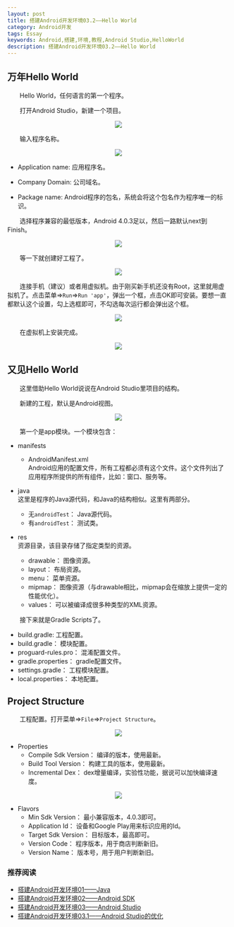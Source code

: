 ```yaml
---
layout: post  
title: 搭建Android开发环境03.2——Hello World  
category: Android开发  
tags: Essay  
keywords: Android,搭建,环境,教程,Android Studio,HelloWorld  
description: 搭建Android开发环境03.2——Hello World  
---
```


##  万年Hello World  ##

　　Hello World，任何语言的第一个程序。  

　　打开Android Studio，新建一个项目。  

<center>
    <p><img src="/../../../assets/images/Android/Develop/SetUp/HelloWorld/0.png" align="center"></p>
</center>

　　输入程序名称。  

<center>
    <p><img src="/../../../assets/images/Android/Develop/SetUp/HelloWorld/1.png" align="center"></p>
</center>

* Application name: 应用程序名。  

* Company Domain: 公司域名。  

* Package name: Android程序的包名，系统会将这个包名作为程序唯一的标识。  

　　选择程序兼容的最低版本，Android 4.0.3足以，然后一路默认next到Finish。  

<center>
    <p><img src="/../../../assets/images/Android/Develop/SetUp/HelloWorld/2.png" align="center"></p>
</center>

　　等一下就创建好工程了。  

<center>
    <p><img src="/../../../assets/images/Android/Develop/SetUp/HelloWorld/3.png" align="center"></p>
</center>

　　连接手机（建议）或者用虚拟机。由于刚买新手机还没有Root，这里就用虚拟机了。点击菜单=>`Run`=>`Run 'app'`，弹出一个框，点击OK即可安装。要想一直都默认这个设置，勾上选框即可，不勾选每次运行都会弹出这个框。  

<center>
    <p><img src="/../../../assets/images/Android/Develop/SetUp/HelloWorld/4.png" align="center"></p>
</center>

　　在虚拟机上安装完成。  

<center>
    <p><img src="/../../../assets/images/Android/Develop/SetUp/HelloWorld/5.png" align="center"></p>
</center>

##  又见Hello World  ##

　　这里借助Hello World说说在Android Studio里项目的结构。  

　　新建的工程，默认是Android视图。  

<center>
    <p><img src="/../../../assets/images/Android/Develop/SetUp/HelloWorld/6.png" align="center"></p>
</center>

　　第一个是app模块。一个模块包含：  

* manifests  
  * AndroidManifest.xml  
Android应用的配置文件，所有工程都必须有这个文件。这个文件列出了应用程序所提供的所有组件，比如：窗口、服务等。  

* java  
这里是程序的Java源代码，和Java的结构相似。这里有两部分。  
  * 无`androidTest`： Java源代码。  
  * 有`androidTest`： 测试类。  

* res  
资源目录，该目录存储了指定类型的资源。  
  * drawable： 图像资源。  
  * layout： 布局资源。  
  * menu： 菜单资源。  
  * mipmap： 图像资源（与drawable相比，mipmap会在缩放上提供一定的性能优化）。  
  * values： 可以被编译成很多种类型的XML资源。  

　　接下来就是Gradle Scripts了。  

* build.gradle: 工程配置。  
* build.gradle： 模块配置。  
* proguard-rules.pro： 混淆配置文件。  
* gradle.properties： gradle配置文件。  
* settings.gradle： 工程模块配置。  
* local.properties： 本地配置。  

##  Project Structure  ##

　　工程配置。打开菜单=>`File`=>`Project Structure`。  

<center>
    <p><img src="/../../../assets/images/Android/Develop/SetUp/HelloWorld/7.png" align="center"></p>
</center>

* Properties  
  * Compile Sdk Version： 编译的版本，使用最新。  
  * Build Tool Version： 构建工具的版本，使用最新。  
  * Incremental Dex： dex增量编译，实验性功能，据说可以加快编译速度。  

<center>
    <p><img src="/../../../assets/images/Android/Develop/SetUp/HelloWorld/8.png" align="center"></p>
</center>

* Flavors  
  * Min Sdk Version： 最小兼容版本，4.0.3即可。  
  * Application Id： 设备和Google Play用来标识应用的Id。  
  * Target Sdk Version： 目标版本，最高即可。  
  * Version Code： 程序版本，用于商店判断新旧。  
  * Version Name： 版本号，用于用户判断新旧。  

###  推荐阅读  ###

* [搭建Android开发环境01——Java](../09/Android-Develop-SetUp-Java.html)  
* [搭建Android开发环境02——Android SDK](../12/Android-Develop-SetUp-SDK.html)  
* [搭建Android开发环境03——Android Studio](../21/Android-Develop-SetUp-Studio.html)  
* [搭建Android开发环境03.1——Android Studio的优化](../24/Android-Develop-SetUp-StudioOptimize.html)  